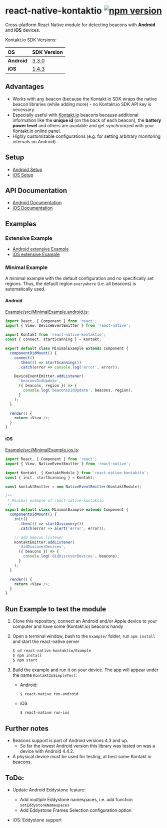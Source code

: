 # react-native-kontaktio [![npm version](https://badge.fury.io/js/react-native-kontaktio.svg)](https://badge.fury.io/js/react-native-kontaktio)

Cross-platform React Native module for detecting beacons with **Android** and **iOS** devices.

Kontakt.io SDK Versions:

| OS             | SDK Version           |
|:---------------|:----------------------|
| **Android**    | [3.3.0](http://kontaktio.github.io/kontakt-android-sdk/3.3.0/Javadoc/) |
| **iOS**        | [1.4.3](http://kontaktio.github.io/kontakt-ios-sdk/Documentation/html/) |

## Advantages

* Works with any beacon (because the Kontakt.io SDK wraps the native beacon libraries (while adding more) - no Kontakt.io SDK API key is necessary.
* Especially useful with [Kontakt.io](http://kontakt.io/) beacons because additional information like the **unique id** (on the back of each beacon), the **battery power level** and others are available and get synchronized with your Kontakt.io online panel.
* Highly customizable configurations (e.g. for setting arbitrary monitoring intervals on Android)


## Setup

* [Android Setup](/docs/setup.android.md)
* [iOS Setup](/docs/setup.ios.md)

## API Documentation

* [Android Documentation](/docs/api.android.md)
* [iOS Documentation](/docs/api.ios.md)

## Examples

### Extensive Example

* [Android extensive Example](/Example/src/Example.android.js)
* [iOS extensive Example](/Example/src/Example.ios.js)

### Minimal Example

A minimal example with the default configuration and no specifically set regions. Thus, the default region `everywhere` (i.e. all beacons) is automatically used.

#### Android

[Example/src/MinimalExample.android.js](/Example/src/MinimalExample.android.js):

```js
import React, { Component } from 'react';
import { View, DeviceEventEmitter } from 'react-native';

import Kontakt from 'react-native-kontaktio';
const { connect, startScanning } = Kontakt;

export default class MinimalExample extends Component {
  componentDidMount() {
    connect()
      .then(() => startScanning())
      .catch(error => console.log('error', error));

    DeviceEventEmitter.addListener(
      'beaconsDidUpdate',
      ({ beacons, region }) => {
        console.log('beaconsDidUpdate', beacons, region);
      }
    );
  }

  render() {
    return <View />;
  }
}
```

#### iOS

[Example/src/MinimalExample.ios.js](/Example/src/MinimalExample.ios.js):

```js
import React, { Component } from 'react';
import { View, NativeEventEmitter } from 'react-native';

import Kontakt, { KontaktModule } from 'react-native-kontaktio';
const { init, startScanning } = Kontakt;

const kontaktEmitter = new NativeEventEmitter(KontaktModule);

/**
 * Minimal example of react-native-kontaktio
 */
export default class MinimalExample extends Component {
  componentDidMount() {
    init()
      .then(() => startDiscovery())
      .catch(error => alert('error', error));

    // Add beacon listener
    kontaktEmitter.addListener(
      'didDiscoverDevices',
      ({ beacons }) => {
        console.log('didDiscoverDevices', beacons);
      }
    );
  }

  render() {
    return <View />;
  }
}
```

## Run Example to test the module

1. Clone this repository, connect an Android and/or Apple device to your computer and have some (Kontakt.io) beacons handy

2. Open a terminal window, bash to the `Example/` folder, run `npm install` and start the react-native server

	```bash
	$ cd react-native-kontaktio/Example
	$ npm install
	$ npm start
	```
	
3. Build the example and run it on your device. The app will appear under the name `KontaktIoSimpleTest`:

	* Android:
	
		```bash
		$ react-native run-android
		```
	
	* iOS

		```bash
		$ react-native run-ios
		```

## Further notes

* Beacons support is part of Android versions 4.3 and up.
	* So far the lowest Android version this library was tested on was a device with Android 4.4.2.
* A physical device must be used for testing, at best some Kontakt.io beacons.

## ToDo:

* Update Android Eddystone feature:
	* Add *multiple* Eddystone namespaces, i.e. add function `setEddystoneNamespaces`
	* Add Eddystone Frames Selection configuration option

* iOS: Eddystone support